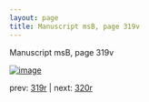```yaml
---
layout: page
title: Manuscript msB, page 319v
---
```


Manuscript msB, page 319v

[![image](http://www.homermultitext.org/iipsrv?OBJ=IIP,1.0&FIF=/project/homer/pyramidal/deepzoom/hmt/vbbifolio/pending/vb_319v_320r.tif&WID=100&CVT=JPEG)](http://www.homermultitext.org/ict2/?urn=urn:cite2:hmt:vbbifolio.pending:vb_319v_320r)

prev:  [319r](../319r) | next:  [320r](../320r)

